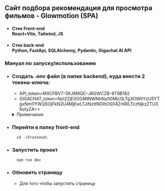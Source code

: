 ## Сайт подбора рекомендация для просмотра фильмов - Glowmotion (SPA)
   - #### <summary><b>Стек Front-end</b></summary>React+Vite, Tailwind, JS
   - #### <summary><b>Стек back-end</b></summary>Python, FastApi, SQLAlchemy, Pydantic, Gigachat AI API

### Мануал по запуску/использованию
- ### Создать .env файл (в папке backend), куда внести 2 токена-ключа:
   - API_token=MXCFBV7-5KJM8QC-J6GWCZB-9T8B182
   - GIGACHAT_token=NzI2ZjE0OGMtNWNhNy00Mjc0LTg3OWItYzU5YTgxNmI1YWQ5OjFkN2U4MjEwLTJiNzItNDlhOS04ZmRlLTczNjkzZTU3NzIyZA==
    <details>
    <summary>Примечание</summary>
        Кому нужен ключ от Гигачата, сегодня ваш день
    </details>
- ### Перейти в папку front-end
        cd .\Frontend\  
- ### Запустить проект
        npm run dev
- ### Обновить страницу
    - Для того чтобы запустить страницу
